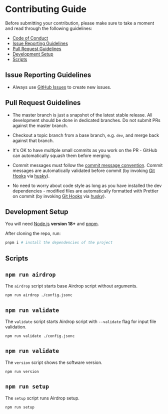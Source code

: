 # Contributing Guide

Before submitting your contribution, please make sure to take a moment and read through the following guidelines:

- [Code of Conduct](./CODE_OF_CONDUCT.md)
- [Issue Reporting Guidelines](#issue-reporting-guidelines)
- [Pull Request Guidelines](#pull-request-guidelines)
- [Development Setup](#development-setup)
- [Scripts](#scripts)

## Issue Reporting Guidelines

- Always use [GitHub Issues](https://github.com/Adamant-im/adamant-airdrop/issues) to create new issues.

## Pull Request Guidelines

- The master branch is just a snapshot of the latest stable release. All development should be done in dedicated branches. Do not submit PRs against the master branch.

- Checkout a topic branch from a base branch, e.g. `dev`, and merge back against that branch.

- It's OK to have multiple small commits as you work on the PR - GitHub can automatically squash them before merging.

- Commit messages must follow the [commit message convention](https://github.com/angular/angular/blob/68a6a07/CONTRIBUTING.md#commit). Commit messages are automatically validated before commit (by invoking [Git Hooks](https://git-scm.com/docs/githooks) via [husky](https://github.com/typicode/husky)).

- No need to worry about code style as long as you have installed the dev dependencies - modified files are automatically formatted with Prettier on commit (by invoking [Git Hooks](https://git-scm.com/docs/githooks) via [husky](https://github.com/typicode/husky)).

## Development Setup

You will need [Node.js](https://nodejs.org) **version 18+** and [pnpm](https://pnpm.io/).

After cloning the repo, run:

```bash
pnpm i # install the dependencies of the project
```

## Scripts

## `npm run airdrop`

The `airdrop` script starts base Airdrop script without arguments.

```bash
npm run airdrop ./config.jsonc
```

## `npm run validate`

The `validate` script starts Airdrop script with `--validate` flag for input file validation.

```bash
npm run validate ./config.jsonc
```

## `npm run validate`

The `version` script shows the software version.

```bash
npm run version
```

## `npm run setup`

The `setup` script runs Airdrop setup.

```bash
npm run setup
```
